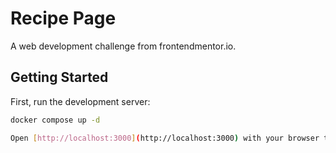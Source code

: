 # Recipe Page
A web development challenge from frontendmentor.io.

## Getting Started

First, run the development server:
```bash
docker compose up -d

Open [http://localhost:3000](http://localhost:3000) with your browser to see the result.
